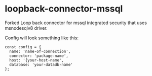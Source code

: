 # loopback-connector-mssql
Forked Loop back connector for mssql integrated security that uses msnodesqlv8 driver.

Config will look something like this:

```
const config = {
  name: 'name-of-connection',
  connector: 'package-name',
  host: '{your-host-name',
  database: 'your-datadb-name'
};

```